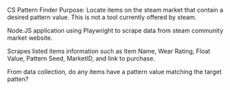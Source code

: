 CS Pattern Finder
Purpose: Locate items on the steam market that contain a desired pattern value. This is not a tool currently offered by steam.


Node.JS application using Playwright to scrape data from steam community market website.

Scrapes listed items information such as Item Name, Wear Rating, Float Value, Pattern Seed, MarketID, and link to purchase.

From data collection, do any items have a pattern value matching the target patten?
